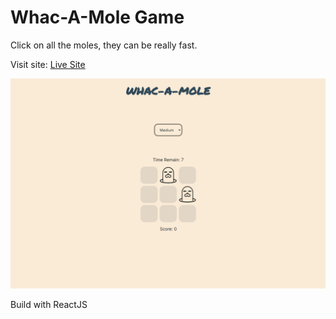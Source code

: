 # Whac-A-Mole Game

Click on all the moles, they can be really fast.

Visit site: [Live Site](https://pkljack-whac-a-mole-react.netlify.app)

![](docs/images/react-whac-a-mole-1.png)

Build with ReactJS
